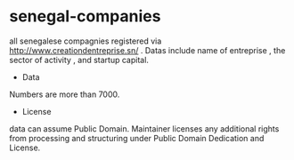 senegal-companies
=================

all senegalese compagnies registered via http://www.creationdentreprise.sn/ .
Datas include name of entreprise , the sector of activity , and startup capital.

* Data

Numbers are more than 7000.

* License

data can assume Public Domain. Maintainer licenses any additional 
rights from processing and structuring under Public Domain Dedication 
and License.